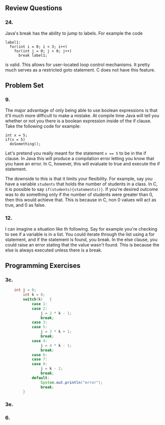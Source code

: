 ## Review Questions
### 24.
Java's break has the ability to jump to labels. For example the code

    label1:
      for(int i = 0; i < 3; i++)
        for(int j = 0; j < 0; j++)
          break label1;

is valid. This allows for user-located loop control mechanisms. It pretty much serves as a restricted goto statement. C does not have this feature.

## Problem Set
### 9.
The major advantage of only being able to use boolean expressions is that it'll much more difficult to make a mistake. At compile time Java will tell you whether or not you there is a boolean expression inside of the if clause. Take the following code for example:

    int x = 5;
    if(x = 5)
      doSomething();

Let's pretend you really meant for the statement ```x == 5``` to be in the if clause. In Java this will produce a compilation error letting you know that you have an error. In C, however, this will evaluate to true and execute the if statement.

The downside to this is that it limits your flexibility. For example, say you have a variable ```students``` that holds the number of students in a class. In C, it is possible to say ```if(students){statements()}```. If you're desired outcome was to do something only if the number of students were greater than 0, then this would achieve that. This is because in C, non 0 values will act as true, and 0 as false.

### 12.
I can imagine a situation like th following. Say for example you're checking to see if a variable is in a list. You could iterate through the list using a for statement, and if the statement is found, you break. In the else clause, you could raise an error stating that the value wasn't found. This is because the else is always executed unless there is a break.

## Programming Exercises
### 3c.
```java
    int j = 0;
		int k = 8;
		switch(k)	{
			case 1:
			case 2:
				j = 2 * k - 1;
				break;
			case 3:
			case 5:
				j = 3 * k + 1;
				break;
			case 4:
				j = 4 * k - 1;
				break;
			case 6:
			case 7:
			case 8:
				j = k - 2;
				break;
			default:
				System.out.println("error");
				break;
		}
```

### 3e.

### 6.
